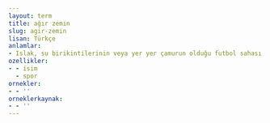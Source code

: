 ```yaml
---
layout: term
title: ağır zemin
slug: agir-zemin
lisan: Türkçe
anlamlar:
- Islak, su birikintilerinin veya yer yer çamurun olduğu futbol sahası
ozellikler:
- - isim
  - spor
ornekler:
- - ''
orneklerkaynak:
- - ''
---
```

